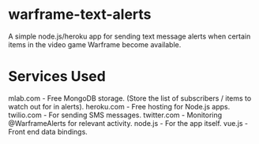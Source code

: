# warframe-text-alerts

A simple node.js/heroku app for sending text message alerts when certain items in the video game Warframe become available.

# Services Used

mlab.com - Free MongoDB storage. (Store the list of subscribers / items to watch out for in alerts).
heroku.com - Free hosting for Node.js apps.
twilio.com - For sending SMS messages.
twitter.com - Monitoring @WarframeAlerts for relevant activity.
node.js - For the app itself.
vue.js - Front end data bindings.
